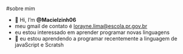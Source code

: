  #sobre mim 
- 👋 Hi, I’m **@Macielzinh06**
- meu gmail de contato é lorayne.lima@escola.pr.gov.br
- eu estou interessado em aprender programar novas linguagens 
- 🌱 eu estou aprendendo a programar recentemente a linguagem de javaScript e Scratsh


<!---
Macielzinh06/Macielzinh06 is a ✨ special ✨ repository because its `README.md` (this file) appears on your GitHub profile.
You can click the Preview link to take a look at your changes.
--->
